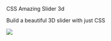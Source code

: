 CSS Amazing Slider 3d

Build a beautiful 3D slider with just CSS

[<img src="https://i.ibb.co/93jV02T/Screenshot-2024-06-22-at-02-21-03.png">](https://css-slider-3d.vercel.app/)
